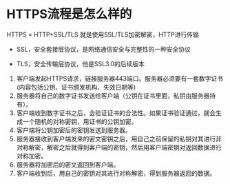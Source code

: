 # HTTPS流程是怎么样的

HTTPS = HTTP+SSL/TLS 就是使用SSL/TLS加密解密，HTTP进行传输

- SSL，安全套接层协议，是网络通信安全与完整性的一种安全协议

- TLS，安全传输层协议，他是SSL3.0的后续版本

1. 客户端发起HTTPS请求，链接服务器443端口。服务器必须要有一套数字证书(内容包括公钥、证书颁发机构、失效日期等)
2. 服务器将自己的数字证书发送给客户端（公钥在证书里面，私钥由服务器持有）。
3. 客户端收到数字证书之后，会验证证书的合法性。如果证书验证通过，就会生成一个随机的对称密钥，用证书的公钥加密。
4. 客户端将公钥加密后的密钥发送到服务器。
5. 服务器接收到客户端发来的密文密钥之后，用自己之前保留的私钥对其进行非对称解密，解密之后就得到客户端的密钥，然后用客户端密钥对返回数据进行对称加密。
6. 服务器将加密后的密文返回到客户端。
7. 客户端收到后，用自己的密钥对其进行对称解密，得到服务器返回的数据。











